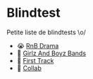 # Blindtest

Petite liste de blindtests \o/

* :sob: [RnB Drama](rnb_drama.md)
* :couple: [Girlz And Boyz Bands](girlz_boyz_bands.md)
* :baby: [First Track](first_track.md)
* :couple: [Collab](collab.md)
